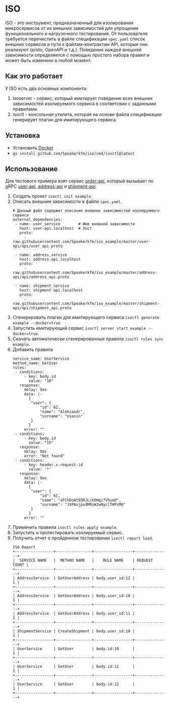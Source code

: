 # ISO

ISO - это инструмент, предназначенный для изолирования микросервисов от их внешних зависимостей для упрощения функционального и нагрузочного тестирования. 
От пользователя требуется перечислить в файле спецификации `spec.yaml` список внешних сервисов и пути к файлам-контрактам API, которые они реализуют (proto, OpenAPI и т.д.).
Поведение каждой внешней зависимости определяется с помощью простого набора правил и может быть изменено в любой момент.

## Как это работает
У ISO есть два основных компонента:
1. isoserver - сервис, который имитирует поведение всех внешних зависимостей изолируемого сервиса в соответсвии с заданными правилами.
2. isoctl - консольная утилита, которая на основе файла спецификации генерирует плагин для имитирующего сервиса.

## Установка
- Установить [Docker](https://docs.docker.com/install/)
- `go install github.com/Speakerkfm/iso/cmd/isoctl@latest`

## Использование
Для тестового примера взят сервис [order-api](https://github.com/Speakerkfm/iso_example/tree/master/order-api), 
который вызывает по gRPC [user-api](https://github.com/Speakerkfm/iso_example/tree/master/user-api), 
[address-api](https://github.com/Speakerkfm/iso_example/tree/master/address-api) 
и [shipment-api](https://github.com/Speakerkfm/iso_example/tree/master/shipment-api).
1. Создать проект `isoctl init example`.
2. Описать внешние зависимости в файле `spec.yaml`.
    ```
   # Данный файл содержит описание внешних зависимостей изолируемого сервиса
   external_dependencies:
     - name: user_service        # Имя внешней зависимости
       host: user-api.localhost  # Хост 
       proto:
         - raw.githubusercontent.com/Speakerkfm/iso_example/master/user-api/api/user_api.proto
   
     - name: address_service
       host: address-api.localhost
       proto:
         - raw.githubusercontent.com/Speakerkfm/iso_example/master/address-api/api/address_api.proto
   
     - name: shipment_service
       host: shipment-api.localhost
       proto:
         - raw.githubusercontent.com/Speakerkfm/iso_example/master/shipment-api/api/shipment_api.proto
   ```
3. Сгенерировать плагин для имитирующего сервиса `isoctl generate example --docker=true`.
4. Запустить имитирующий сервис `isoctl server start example --docker=true`.
5. Скачать автоматически сгенерированные правила `isoctl rules sync example`.
6. Добавить правила
    ```
   service_name: UserService
   method_name: GetUser
   rules:
     - conditions:
         - key: body.id
           value: "10"
       response:
         delay: 5ms
         data: |-
           {
           	"user": {
           		"id": 62,
           		"name": "Aleksandr",
           		"surname": "Usanin"
           	}
           }
         error: ""
     - conditions:
         - key: body.id
           value: "15"
       response:
         delay: 5ms
         error: "Not found"
     - conditions:
         - key: header.x-request-id
           value: '*'
       response:
         delay: 5ms
         data: |-
           {
           	"user": {
           		"id": 61,
           		"name": "aFChDoAtEQRJLckOHgifVhyeD",
           		"surname": "JXPAvjpxdMRsWJwNyclTHPsMO"
           	}
           }
         error: ""
   ```
7. Применить правила `isoctl rules apply example`.
8. Запустить и протестировать изолируемый сервис.
9. Получить отчет о пройденном тестировании `isoctl report load`.
    ```
   ISO Report
   +-----------------+----------------+-----------------+---------------+
   |  SERVICE NAME   |  METHOD NAME   |    RULE NAME    | REQUEST COUNT |
   +-----------------+----------------+-----------------+---------------+
   | AddressService  | GetUserAddress | body.user_id:12 |             1 |
   +-----------------+----------------+-----------------+---------------+
   | AddressService  | GetUserAddress | body.user_id:10 |             1 |
   +-----------------+----------------+-----------------+---------------+
   | AddressService  | GetUserAddress | body.user_id:11 |             1 |
   +-----------------+----------------+-----------------+---------------+
   | ShipmentService | CreateShipment | body.user_id:10 |             1 |
   +-----------------+----------------+-----------------+---------------+
   | UserService     | GetUser        | body.id:10      |             1 |
   +-----------------+----------------+-----------------+---------------+
   | UserService     | GetUser        | body.id:11      |             1 |
   +-----------------+----------------+-----------------+---------------+
   | UserService     | GetUser        | body.id:12      |             1 |
   +-----------------+----------------+-----------------+---------------+
   ```